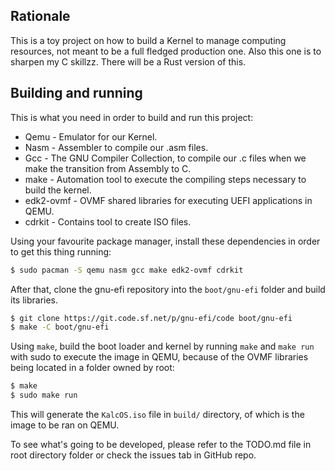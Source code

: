 ## Rationale
This is a toy project on how to build a Kernel to manage computing resources, not meant to be a full fledged production
one. Also this one is to sharpen my C skillzz. There will be a Rust version of this.

## Building and running
This is what you need in order to build and run this project:
- Qemu - Emulator for our Kernel.
- Nasm - Assembler to compile our .asm files.
- Gcc - The GNU Compiler Collection, to compile our .c files when we make the transition from Assembly to C.
- make - Automation tool to execute the compiling steps necessary to build the kernel.
- edk2-ovmf - OVMF shared libraries for executing UEFI applications in QEMU.
- cdrkit - Contains tool to create ISO files.

Using your favourite package manager, install these dependencies in order to get this thing running:
```bash
$ sudo pacman -S qemu nasm gcc make edk2-ovmf cdrkit
```
After that, clone the gnu-efi repository into the `boot/gnu-efi` folder and build its libraries.

```bash
$ git clone https://git.code.sf.net/p/gnu-efi/code boot/gnu-efi
$ make -C boot/gnu-efi
```

Using `make`, build the boot loader and kernel by running `make` and `make run` with sudo to execute
the image in QEMU, because of the OVMF libraries being located in a folder owned by root:
```bash
$ make
$ sudo make run
```

This will generate the `KalcOS.iso` file in `build/` directory, of which is the image to be ran on QEMU.

To see what's going to be developed, please refer to the TODO.md file in root directory folder
or check the issues tab in GitHub repo.
